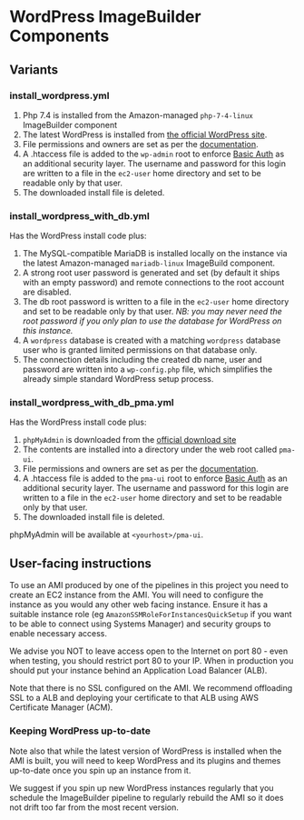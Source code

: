# WordPress ImageBuilder Components

## Variants
### install_wordpress.yml

1. Php 7.4 is installed from the Amazon-managed `php-7-4-linux` ImageBuilder component
2. The latest WordPress is installed from [the official WordPress site](http://wordpress.org/latest.tar.gz).
3. File permissions and owners are set as per the [documentation](https://wordpress.org/support/article/hardening-wordpress/).
4. A .htaccess file is added to the `wp-admin` root to enforce [Basic Auth](https://en.wikipedia.org/wiki/Basic_access_authentication) as an additional security layer. The username and password for this login are written to a file in the `ec2-user` home directory and set to be readable only by that user.
5. The downloaded install file is deleted.

### install_wordpress_with_db.yml

Has the WordPress install code plus:

1. The MySQL-compatible MariaDB is installed locally on the instance via the latest Amazon-managed `mariadb-linux` ImageBuild component. 
2. A strong root user password is generated and set (by default it ships with an empty password) and remote connections to the root account are disabled. 
3. The db root password is written to a file in the `ec2-user` home directory and set to be readable only by that user. *NB: you may never need the root password if you only plan to use the database for WordPress on this instance.*
4. A `wordpress` database is created with a matching `wordpress` database user who is granted limited permissions on that database only. 
5. The connection details including the created db name, user and password are written into a `wp-config.php` file, which simplifies the already simple standard WordPress setup process.

### install_wordpress_with_db_pma.yml

Has the WordPress install code plus:

1. `phpMyAdmin` is downloaded from the [official download site](https://www.phpmyadmin.net/downloads/phpMyAdmin-latest-all-languages.tar.gz)
2. The contents are installed into a directory under the web root called `pma-ui`.
3. File permissions and owners are set as per the [documentation](https://docs.phpmyadmin.net/en/latest/setup.html#securing-your-phpmyadmin-installation).
4. A .htaccess file is added to the `pma-ui` root to enforce [Basic Auth](https://en.wikipedia.org/wiki/Basic_access_authentication) as an additional security layer. The username and password for this login are written to a file in the `ec2-user` home directory and set to be readable only by that user.
5. The downloaded install file is deleted.

phpMyAdmin will be available at `<yourhost>/pma-ui`. 

## User-facing instructions

To use an AMI produced by one of the pipelines in this project you need to create an EC2 instance from the AMI. You will need to configure the instance as you would any other web facing instance. Ensure it has a suitable instance role (eg `AmazonSSMRoleForInstancesQuickSetup` if you want to be able to connect using Systems Manager) and security groups to enable necessary access. 

We advise you NOT to leave access open to the Internet on port 80 - even when testing, you should restrict port 80 to your IP. When in production you should put your instance behind an Application Load Balancer (ALB).

Note that there is no SSL configured on the AMI. We recommend offloading SSL to a ALB and deploying your certificate to that ALB using AWS Certificate Manager (ACM).

### Keeping WordPress up-to-date

Note also that while the latest version of WordPress is installed when the AMI is built, you will need to keep WordPress and its plugins and themes up-to-date once you spin up an instance from it. 

We suggest if you spin up new WordPress instances regularly that you schedule the ImageBuilder pipeline to regularly rebuild the AMI so it does not drift too far from the most recent version.
